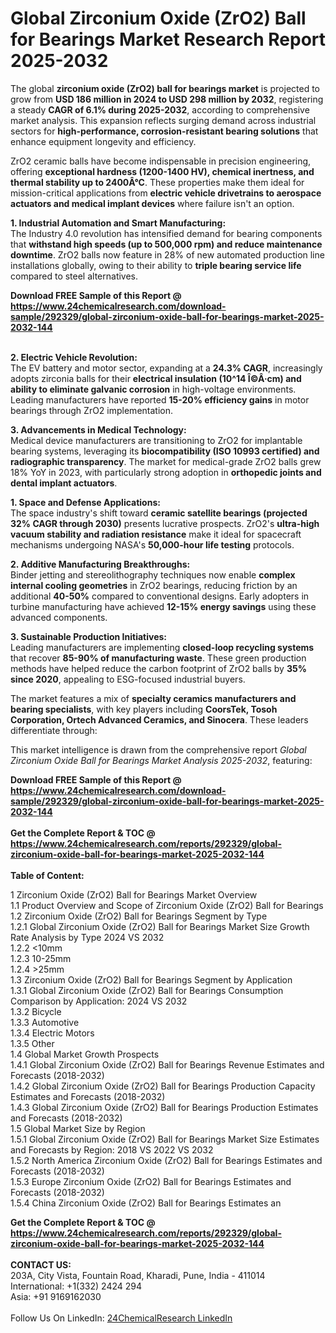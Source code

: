 <h1>Global Zirconium Oxide (ZrO2) Ball for Bearings Market Research Report 2025-2032</h1><p>The global <strong>zirconium oxide (ZrO2) ball for bearings market</strong> is projected to grow from <strong>USD 186 million in 2024 to USD 298 million by 2032</strong>, registering a steady <strong>CAGR of 6.1% during 2025-2032</strong>, according to comprehensive market analysis. This expansion reflects surging demand across industrial sectors for <strong>high-performance, corrosion-resistant bearing solutions</strong> that enhance equipment longevity and efficiency.</p><p>ZrO2 ceramic balls have become indispensable in precision engineering, offering <strong>exceptional hardness (1200-1400 HV), chemical inertness, and thermal stability up to 2400Â°C</strong>. These properties make them ideal for mission-critical applications from <strong>electric vehicle drivetrains to aerospace actuators and medical implant devices</strong> where failure isn't an option.</p><p><strong>1. Industrial Automation and Smart Manufacturing:</strong><br>
The Industry 4.0 revolution has intensified demand for bearing components that <strong>withstand high speeds (up to 500,000 rpm) and reduce maintenance downtime</strong>. ZrO2 balls now feature in 28% of new automated production line installations globally, owing to their ability to <strong>triple bearing service life</strong> compared to steel alternatives.</p><div><b>Download FREE Sample of this Report @ 
            <a href="https://www.24chemicalresearch.com/download-sample/292329/global-zirconium-oxide-ball-for-bearings-market-2025-2032-144">
            https://www.24chemicalresearch.com/download-sample/292329/global-zirconium-oxide-ball-for-bearings-market-2025-2032-144</a></b></div><br><p><strong>2. Electric Vehicle Revolution:</strong><br>
The EV battery and motor sector, expanding at a <strong>24.3% CAGR</strong>, increasingly adopts zirconia balls for their <strong>electrical insulation (10^14 Î©Â·cm) and ability to eliminate galvanic corrosion</strong> in high-voltage environments. Leading manufacturers have reported <strong>15-20% efficiency gains</strong> in motor bearings through ZrO2 implementation.</p><p><strong>3. Advancements in Medical Technology:</strong><br>
Medical device manufacturers are transitioning to ZrO2 for implantable bearing systems, leveraging its <strong>biocompatibility (ISO 10993 certified) and radiographic transparency</strong>. The market for medical-grade ZrO2 balls grew 18% YoY in 2023, with particularly strong adoption in <strong>orthopedic joints and dental implant actuators</strong>.</p><p><strong>1. Space and Defense Applications:</strong><br>
The space industry's shift toward <strong>ceramic satellite bearings (projected 32% CAGR through 2030)</strong> presents lucrative prospects. ZrO2's <strong>ultra-high vacuum stability and radiation resistance</strong> make it ideal for spacecraft mechanisms undergoing NASA's <strong>50,000-hour life testing</strong> protocols.</p><p><strong>2. Additive Manufacturing Breakthroughs:</strong><br>
Binder jetting and stereolithography techniques now enable <strong>complex internal cooling geometries</strong> in ZrO2 bearings, reducing friction by an additional <strong>40-50%</strong> compared to conventional designs. Early adopters in turbine manufacturing have achieved <strong>12-15% energy savings</strong> using these advanced components.</p><p><strong>3. Sustainable Production Initiatives:</strong><br>
Leading manufacturers are implementing <strong>closed-loop recycling systems</strong> that recover <strong>85-90% of manufacturing waste</strong>. These green production methods have helped reduce the carbon footprint of ZrO2 balls by <strong>35% since 2020</strong>, appealing to ESG-focused industrial buyers.</p><p>The market features a mix of <strong>specialty ceramics manufacturers and bearing specialists</strong>, with key players including <strong>CoorsTek, Tosoh Corporation, Ortech Advanced Ceramics, and Sinocera</strong>. These leaders differentiate through:</p><p>This market intelligence is drawn from the comprehensive report <em>Global Zirconium Oxide Ball for Bearings Market Analysis 2025-2032</em>, featuring:</p><div><b>Download FREE Sample of this Report @ 
            <a href="https://www.24chemicalresearch.com/download-sample/292329/global-zirconium-oxide-ball-for-bearings-market-2025-2032-144">
            https://www.24chemicalresearch.com/download-sample/292329/global-zirconium-oxide-ball-for-bearings-market-2025-2032-144</a></b></div><br><div><b>Get the Complete Report & TOC @ 
            <a href="https://www.24chemicalresearch.com/reports/292329/global-zirconium-oxide-ball-for-bearings-market-2025-2032-144">
            https://www.24chemicalresearch.com/reports/292329/global-zirconium-oxide-ball-for-bearings-market-2025-2032-144</a></b></div><br>
            <b>Table of Content:</b><p>1 Zirconium Oxide (ZrO2) Ball for Bearings Market Overview<br />
    1.1 Product Overview and Scope of Zirconium Oxide (ZrO2) Ball for Bearings<br />
    1.2 Zirconium Oxide (ZrO2) Ball for Bearings Segment by Type<br />
        1.2.1 Global Zirconium Oxide (ZrO2) Ball for Bearings Market Size Growth Rate Analysis by Type 2024 VS 2032<br />
        1.2.2 <10mm<br />
        1.2.3 10-25mm<br />
        1.2.4 >25mm<br />
    1.3 Zirconium Oxide (ZrO2) Ball for Bearings Segment by Application<br />
        1.3.1 Global Zirconium Oxide (ZrO2) Ball for Bearings Consumption Comparison by Application: 2024 VS 2032<br />
        1.3.2 Bicycle<br />
        1.3.3 Automotive<br />
        1.3.4 Electric Motors<br />
        1.3.5 Other<br />
    1.4 Global Market Growth Prospects<br />
        1.4.1 Global Zirconium Oxide (ZrO2) Ball for Bearings Revenue Estimates and Forecasts (2018-2032)<br />
        1.4.2 Global Zirconium Oxide (ZrO2) Ball for Bearings Production Capacity Estimates and Forecasts (2018-2032)<br />
        1.4.3 Global Zirconium Oxide (ZrO2) Ball for Bearings Production Estimates and Forecasts (2018-2032)<br />
    1.5 Global Market Size by Region<br />
        1.5.1 Global Zirconium Oxide (ZrO2) Ball for Bearings Market Size Estimates and Forecasts by Region: 2018 VS 2022 VS 2032<br />
        1.5.2 North America Zirconium Oxide (ZrO2) Ball for Bearings Estimates and Forecasts (2018-2032)<br />
        1.5.3 Europe Zirconium Oxide (ZrO2) Ball for Bearings Estimates and Forecasts (2018-2032)<br />
        1.5.4 China Zirconium Oxide (ZrO2) Ball for Bearings Estimates an</p><div><b>Get the Complete Report & TOC @ 
            <a href="https://www.24chemicalresearch.com/reports/292329/global-zirconium-oxide-ball-for-bearings-market-2025-2032-144">
            https://www.24chemicalresearch.com/reports/292329/global-zirconium-oxide-ball-for-bearings-market-2025-2032-144</a></b></div><br><b>CONTACT US:</b><br>
            203A, City Vista, Fountain Road, Kharadi, Pune, India - 411014<br>
            International: +1(332) 2424 294<br>
            Asia: +91 9169162030 <br><br>
            Follow Us On LinkedIn: <a href="https://www.linkedin.com/company/24chemicalresearch/">24ChemicalResearch LinkedIn</a>